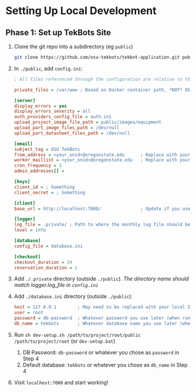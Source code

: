 # Setting Up Local Development

## Phase 1: Set up TekBots Site
1. Clone the git repo into a subdirectory (eg `public`)
    ```sh
    git clone https://github.com/osu-tekbots/tekbot-application.git public
    ```

2. In `./public`, add `config.ini`:
    ```ini
    ; All files referenced through the configuration are relative to this private path

    private_files = /var/www ; Based on Docker container path, *NOT* OS filepath

    [server]
    display_errors = yes
    display_errors_severity = all
    auth_providers_config_file = auth.ini
    upload_project_image_file_path = public/images/equipment
    upload_part_image_files_path = /dev/null
    upload_part_datasheet_files_path = /dev/null

    [email]
    subject_tag = OSU TekBots
    from_address = <your_onid>@oregonstate.edu      ; Replace with your ONID
    worker_maillist = <your_onid>@oregonstate.edu   ; Replace with your ONID
    cron_frequency = 3
    admin_addresses[] = 

    [keys]
    client_id = ; Something
    client_secret = ; Something

    [client]
    base_url = http://localhost:7000/               ; Update if you use a different port

    [logger]
    log_file = .private/ ; Path to where the monthly log file should be created
    level = info

    [database]
    config_file = database.ini

    [checkout]
    checkout_duration = 24
    reservation_duration = 1
    ```

3. Add `./.private` directory (outside `./public`). *The directory name should match logger.log_file in `config.ini`*

4. Add `./database.ini` directory (outside `./public`):
    ```ini
    host = 127.0.0.1        ; May need to be replaced with your local IP
    user = root
    password = db-password  ; Whatever password you use later (when running dev-setup.sh)
    db_name = tekbots       ; Whatever database name you use later (when running dev-setup.sh)
    ```

5. Run `sh dev-setup.sh /path/to/project/root/public /path/to/project/root` (or `dev-setup.bat`)
    1. DB Password: `db-password` or whatever you chose as `password` in Step 4
    2. Default database: `tekbots` or whatever you chose as `db_name` in Step 4

6. Visit `localhost:7000` and start working!